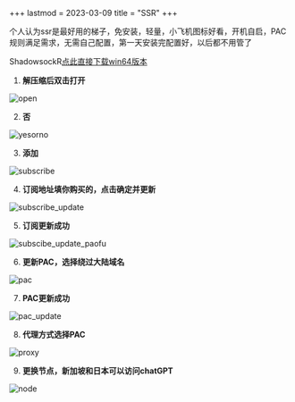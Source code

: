 +++
lastmod = 2023-03-09
title = "SSR"
+++

个人认为ssr是最好用的梯子，免安装，轻量，小飞机图标好看，开机自启，PAC规则满足需求，无需自己配置，第一天安装完配置好，以后都不用管了

ShadowsockR[点此直接下载win64版本](https://github.com/HMBSbige/ShadowsocksR-Windows/releases/download/6.1.0/ShadowsocksR-Win64-6.1.0.7z)

1. **解压缩后双击打开**

![open](open.png)

2. **否**

![yesorno](yesorno.png)

3. **添加**

![subscribe](subscribe.png)

4. **订阅地址填你购买的，点击确定并更新**

![subscribe_update](subscribe_update.png)

5. **订阅更新成功**

![subscibe_update_paofu](subscibe_update_paofu.png)

6. **更新PAC，选择绕过大陆域名**

![pac](pac.png)

7. **PAC更新成功**

![pac_update](pac_update.png)

8. **代理方式选择PAC**

![proxy](proxy.png)

9. **更换节点，新加坡和日本可以访问chatGPT**

![node](node.png)
